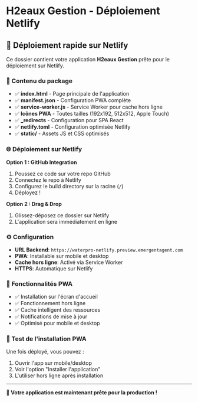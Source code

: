 # H2eaux Gestion - Déploiement Netlify

## 🚀 Déploiement rapide sur Netlify

Ce dossier contient votre application **H2eaux Gestion** prête pour le déploiement sur Netlify.

### 📁 Contenu du package

- ✅ **index.html** - Page principale de l'application
- ✅ **manifest.json** - Configuration PWA complète
- ✅ **service-worker.js** - Service Worker pour cache hors ligne
- ✅ **Icônes PWA** - Toutes tailles (192x192, 512x512, Apple Touch)
- ✅ **_redirects** - Configuration pour SPA React
- ✅ **netlify.toml** - Configuration optimisée Netlify
- ✅ **static/** - Assets JS et CSS optimisés

### 🌐 Déploiement sur Netlify

**Option 1 : GitHub Integration**
1. Poussez ce code sur votre repo GitHub
2. Connectez le repo à Netlify
3. Configurez le build directory sur la racine (`/`)
4. Déployez !

**Option 2 : Drag & Drop**
1. Glissez-déposez ce dossier sur Netlify
2. L'application sera immédiatement en ligne

### ⚙️ Configuration

- **URL Backend**: `https://waterpro-netlify.preview.emergentagent.com`
- **PWA**: Installable sur mobile et desktop
- **Cache hors ligne**: Activé via Service Worker
- **HTTPS**: Automatique sur Netlify

### 🔧 Fonctionnalités PWA

- ✅ Installation sur l'écran d'accueil
- ✅ Fonctionnement hors ligne
- ✅ Cache intelligent des ressources  
- ✅ Notifications de mise à jour
- ✅ Optimisé pour mobile et desktop

### 📱 Test de l'installation PWA

Une fois déployé, vous pouvez :
1. Ouvrir l'app sur mobile/desktop
2. Voir l'option "Installer l'application"
3. L'utiliser hors ligne après installation

---

**🎉 Votre application est maintenant prête pour la production !**
